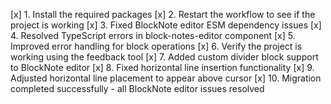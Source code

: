 [x] 1. Install the required packages
[x] 2. Restart the workflow to see if the project is working
[x] 3. Fixed BlockNote editor ESM dependency issues
[x] 4. Resolved TypeScript errors in block-notes-editor component
[x] 5. Improved error handling for block operations
[x] 6. Verify the project is working using the feedback tool
[x] 7. Added custom divider block support to BlockNote editor
[x] 8. Fixed horizontal line insertion functionality
[x] 9. Adjusted horizontal line placement to appear above cursor
[x] 10. Migration completed successfully - all BlockNote editor issues resolved